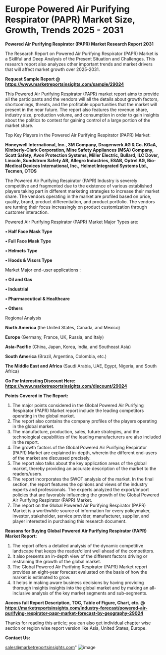 # Europe Powered Air Purifying Respirator (PAPR) Market Size, Growth, Trends 2025 - 2031

<strong>Powered Air Purifying Respirator (PAPR) Market Research Report 2031</strong>

The Research Report on Powered Air Purifying Respirator (PAPR) Market is a Skillful and Deep Analysis of the Present Situation and Challenges. This research report also analyzes other important trends and market drivers that will affect market growth over 2025-2031.

<strong>Request Sample Report @ <a href=https://www.marketreportsinsights.com/sample/29024>https://www.marketreportsinsights.com/sample/29024</a></strong>

This Powered Air Purifying Respirator (PAPR) market report aims to provide all the participants and the vendors will all the details about growth factors, shortcomings, threats, and the profitable opportunities that the market will present in the near future. The report also features the revenue share, industry size, production volume, and consumption in order to gain insights about the politics to contest for gaining control of a large portion of the market share.

Top Key Players in the Powered Air Purifying Respirator (PAPR) Market:

<strong>Honeywell International, Inc., 3M Company, Dragerwerk AG & Co. KGaA, Kimberly-Clark Corporation, Mine Safety Appliances (MSA) Company, Scott Safety, Avon Protection Systems, Miller Electric, Bullard, ILC Dover, Lincoln, Sundstrom Safety AB, Allegro Industries, ESAB, Optrel AG, Bio-Medical Devices International, Inc., Helmet Integrated Systems Ltd., Tecmen, OTOS</strong>

The Powered Air Purifying Respirator (PAPR) Industry is severely competitive and fragmented due to the existence of various established players taking part in different marketing strategies to increase their market share. The vendors operating in the market are profiled based on price, quality, brand, product differentiation, and product portfolio. The vendors are turning their focus increasingly on product customization through customer interaction.

Powered Air Purifying Respirator (PAPR) Market Major Types are:

<strong>• Half Face Mask Type

• Full Face Mask Type

• Helmets Type

• Hoods & Visors Type</strong>

Market Major end-user applications :

<strong>• Oil and Gas

• Industrial

• Pharmaceutical & Healthcare

• Others</strong>

Regional Analysis

</u><strong><b>North America</b></strong> (the United States, Canada, and Mexico)

<strong><b>Europe </b></strong>(Germany, France, UK, Russia, and Italy)

<strong><b>Asia-Pacific</b></strong> (China, Japan, Korea, India, and Southeast Asia)

<strong><b>South America</b></strong> (Brazil, Argentina, Colombia, etc.)

<strong><b>The Middle East and Africa</b></strong> (Saudi Arabia, UAE, Egypt, Nigeria, and South Africa)

<strong>Go For Interesting Discount Here: <a href=https://www.marketreportsinsights.com/discount/29024>https://www.marketreportsinsights.com/discount/29024</a></strong>

<strong>Points Covered in The Report:</strong>
<ol>
  <li>The major points considered in the Global Powered Air Purifying Respirator (PAPR) Market report include the leading competitors operating in the global market.</li>
  <li>The report also contains the company profiles of the players operating in the global market.</li>
  <li>The manufacture, production, sales, future strategies, and the technological capabilities of the leading manufacturers are also included in the report.</li>
  <li>The growth factors of the Global Powered Air Purifying Respirator (PAPR) Market are explained in-depth, wherein the different end-users of the market are discussed precisely.</li>
  <li>The report also talks about the key application areas of the global market, thereby providing an accurate description of the market to the readers/users.</li>
  <li>The report incorporates the SWOT analysis of the market. In the final section, the report features the opinions and views of the industry experts and professionals. The experts analyzed the export/import policies that are favorably influencing the growth of the Global Powered Air Purifying Respirator (PAPR) Market.</li>
  <li>The report on the Global Powered Air Purifying Respirator (PAPR) Market is a worthwhile source of information for every policymaker, investor, stakeholder, service provider, manufacturer, supplier, and player interested in purchasing this research document.</li>
</ol>
<strong>Reasons for Buying Global Powered Air Purifying Respirator (PAPR) Market Report:</strong>

<ol>
  <li>The report offers a detailed analysis of the dynamic competitive landscape that keeps the reader/client well ahead of the competitors.</li>
  <li>It also presents an in-depth view of the different factors driving or restraining the growth of the global market.</li>
  <li>The Global Powered Air Purifying Respirator (PAPR) Market report provides an eight-year forecast evaluated on the basis of how the market is estimated to grow.</li>
  <li>It helps in making aware business decisions by having providing thorough insights insights into the global market and by making an all-inclusive analysis of the key market segments and sub-segments.</li>
</ol>
<strong>Access full Report Description, TOC, Table of Figure, Chart, etc. @ <a href=https://marketreportsinsights.com/industry-forecast/powered-air-purifying-respirator-papr-market-forecast-by-geography-29024>https://marketreportsinsights.com/industry-forecast/powered-air-purifying-respirator-papr-market-forecast-by-geography-29024</a></strong>


Thanks for reading this article; you can also get individual chapter wise section or region wise report version like Asia, United States, Europe.

<strong>Contact Us:</strong>

sales@marketreportsinsights.com"
![image](https://github.com/user-attachments/assets/1120d3b6-a453-4926-9dc6-e02e8fe55a41)
